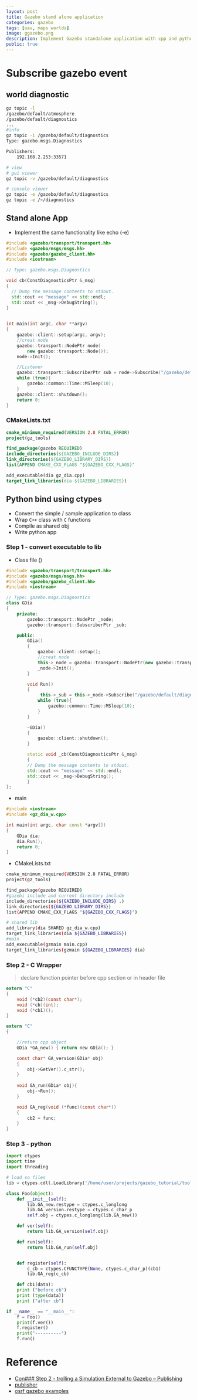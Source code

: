 ```yaml
---
layout: post
title: Gazebo stand alone application
categories: gazebo
tags: [uav, maps worlds]
image: ggazebo.png
description: Implement Gazebo standalone application with cpp and python wrapper 
public: true
---
```


# Subscribe gazebo event
## world diagnostic
```bash
gz topic -l
/gazebo/default/atmosphere
/gazebo/default/diagnostics
...
#info
gz topic -i /gazebo/default/diagnostics
Type: gazebo.msgs.Diagnostics

Publishers:
	192.168.2.253:33571

# view
# gui viewer
gz topic -v /gazebo/default/diagnostics

# console viewer
gz topic -e /gazebo/default/diagnostics
gz topic -e /~/diagnostics
```

## Stand alone App 
- Implement the same functionality like echo (-e)

```cpp
#include <gazebo/transport/transport.hh>
#include <gazebo/msgs/msgs.hh>
#include <gazebo/gazebo_client.hh>
#include <iostream>

// Type: gazebo.msgs.Diagnostics

void cb(ConstDiagnosticsPtr &_msg)
{
  // Dump the message contents to stdout.
  std::cout << "message" << std::endl;
  std::cout << _msg->DebugString();
}
 

int main(int argc, char **argv)
{
    gazebo::client::setup(argc, argv);
    //creat node
    gazebo::transport::NodePtr node(
        new gazebo::transport::Node());
    node->Init();

    //Listener
    gazebo::transport::SubscriberPtr sub = node->Subscribe("/gazebo/default/diagnostics", cb);
    while (true){
        gazebo::common::Time::MSleep(10);
    }
    gazebo::client::shutdown();
    return 0;
}
```

### CMakeLists.txt
```cmake
cmake_minimum_required(VERSION 2.8 FATAL_ERROR)
project(gz_tools)

find_package(gazebo REQUIRED)
include_directories(${GAZEBO_INCLUDE_DIRS})
link_directories(${GAZEBO_LIBRARY_DIRS})
list(APPEND CMAKE_CXX_FLAGS "${GAZEBO_CXX_FLAGS}"

add_executable(dia gz_dia.cpp)
target_link_libraries(dia ${GAZEBO_LIBRARIES})
```

## Python bind using ctypes
- Convert the simple / sample application to class
- Wrap `C++` class with `C` functions
- Compile as shared obj
- Write python app 

### Step 1 - convert executable to lib
- Class file ()
 
```cpp
#include <gazebo/transport/transport.hh>
#include <gazebo/msgs/msgs.hh>
#include <gazebo/gazebo_client.hh>
#include <iostream>

// Type: gazebo.msgs.Diagnostics
class GDia
{
    private:
        gazebo::transport::NodePtr _node;
        gazebo::transport::SubscriberPtr _sub;

    public:
        GDia()
        {
            gazebo::client::setup();
            //creat node
            this->_node = gazebo::transport::NodePtr(new gazebo::transport::Node());
            _node->Init();
        }

        void Run()
        {
             this->_sub = this->_node->Subscribe("/gazebo/default/diagnostics", this->_cb);
            while (true){
                gazebo::common::Time::MSleep(10);
            }
        }

        ~GDia()
        {
            gazebo::client::shutdown();
        }

        static void _cb(ConstDiagnosticsPtr &_msg)
        {
        // Dump the message contents to stdout.
        std::cout << "message" << std::endl;
        std::cout << _msg->DebugString();
        }
};

```

- main

```cpp
#include <iostream>
#include <gz_dia_w.cpp>

int main(int argc, char const *argv[])
{
    GDia dia;
    dia.Run();
    return 0;
}
```

- CMakeLists.txt

```bash
cmake_minimum_required(VERSION 2.8 FATAL_ERROR)
project(gz_tools)

find_package(gazebo REQUIRED)
#gazebi include and current directory include
include_directories(${GAZEBO_INCLUDE_DIRS} .)
link_directories(${GAZEBO_LIBRARY_DIRS})
list(APPEND CMAKE_CXX_FLAGS "${GAZEBO_CXX_FLAGS}")

# shared lib
add_library(dia SHARED gz_dia_w.cpp)
target_link_libraries(dia ${GAZEBO_LIBRARIES})
#main
add_executable(gzmain main.cpp)
target_link_libraries(gzmain ${GAZEBO_LIBRARIES} dia)

```

### Step 2 - C Wrapper
> declare function pointer before cpp section or in header file

```c
extern "C"
{
    void (*cb2)(const char*);
    void (*cb)(int);
    void (*cb1)();
}
```

```c
extern "C"
{

    //return cpp object 
    GDia *GA_new() { return new GDia(); }

    const char* GA_version(GDia* obj)
    {
        obj->GetVer().c_str();
    }
    
    void GA_run(GDia* obj){
        obj->Run();
    }

    void GA_reg(void (*func)(const char*))
    {
        cb2 = func;
    }
}
```

### Step 3 - python
```python
import ctypes
import time
import threading

# load so files
lib = ctypes.cdll.LoadLibrary('/home/user/projects/gazebo_tutorial/tools/build/libdia.so')

class Foo(object):
    def __init__(self):
        lib.GA_new.restype = ctypes.c_longlong
        lib.GA_version.restype = ctypes.c_char_p
        self.obj = ctypes.c_longlong(lib.GA_new())

    def ver(self):
        return lib.GA_version(self.obj)

    def run(self):
        return lib.GA_run(self.obj)


    def register(self):
        c_cb = ctypes.CFUNCTYPE(None, ctypes.c_char_p)(cb1)
        lib.GA_reg(c_cb)

    def cb1(data):
    print ("before cb")
    print (type(data))
    print ("after cb")

if __name__ == "__main__":
    f = Foo()
    print(f.ver())
    f.register()
    print("----------")
    f.run()
```

# Reference
- [Con### Step 2 - trolling a Simulation External to Gazebo – Publishing](http://www.robopgmr.com/?p=5683)
- [publisher](https://bitbucket.org/osrf/gazebo/src/2e153b94b73a5f3e6301cc65640920cdb311f08c/examples/stand_alone/publisher/?at=default)
- [osrf gazebo examples](https://bitbucket.org/osrf/gazebo/src/default/examples/)